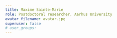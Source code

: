 ```yaml
---
title: Maxime Sainte-Marie
role: Postdoctoral researcher, Aarhus University
avatar_filename: avatar.jpg
superuser: false
# user_groups:
---
```

